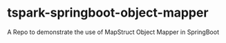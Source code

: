 # tspark-springboot-object-mapper
A Repo to demonstrate the use of MapStruct Object Mapper in SpringBoot
